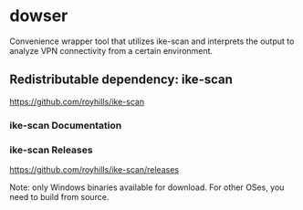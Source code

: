 # dowser

Convenience wrapper tool that utilizes ike-scan and interprets the output to analyze VPN connectivity from a certain environment.

## Redistributable dependency: ike-scan
https://github.com/royhills/ike-scan

### ike-scan Documentation

### ike-scan Releases
https://github.com/royhills/ike-scan/releases

Note: only Windows binaries available for download. For other OSes, you need to build from source.
